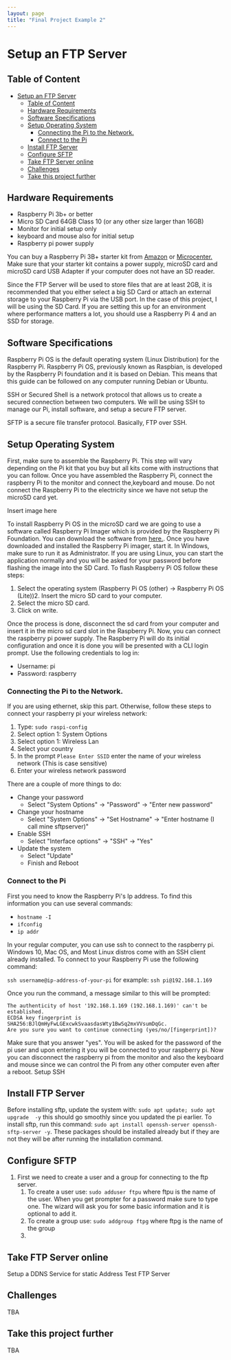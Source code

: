 ```yaml
---
layout: page
title: "Final Project Example 2"
---
```


# Setup an FTP Server

## Table of Content

- [Setup an FTP Server](#setup-an-ftp-server)
  - [Table of Content](#table-of-content)
  - [Hardware Requirements](#hardware-requirements)
  - [Software Specifications](#software-specifications)
  - [Setup Operating System](#setup-operating-system)
    - [Connecting the Pi to the Network.](#connecting-the-pi-to-the-network)
    - [Connect to the Pi](#connect-to-the-pi)
  - [Install FTP Server](#install-ftp-server)
  - [Configure SFTP](#configure-sftp)
  - [Take FTP Server online](#take-ftp-server-online)
  - [Challenges](#challenges)
  - [Take this project further](#take-this-project-further)


## Hardware Requirements
- Raspberry Pi 3b+ or better
- Micro SD Card 64GB Class 10 (or any other size larger than 16GB)
- Monitor for initial setup only
- keyboard and mouse also for initial setup
- Raspberry pi power supply

You can buy a Raspberry Pi 3B+ starter kit from [Amazon](https://rebrand.ly/fcef9) or [Microcenter.](https://rebrand.ly/gzyz0) Make sure that your starter kit contains a power supply, microSD card and microSD card USB Adapter if your computer does not have an SD reader. 

Since the FTP Server will be used to store files that are at least 2GB, it is recommended that you either select a big SD Card or attach an external storage to your Raspberry Pi via the USB port. In the case of this project, I will be using the SD Card. If you are setting this up for an environment where performance matters a lot, you should use a Raspberry Pi 4 and an SSD for storage.

## Software Specifications
Raspberry Pi OS is the default operating system (Linux Distribution) for the Raspberry Pi. Raspberry Pi OS, previously known as Raspbian, is developed by the Raspberry Pi foundation and it is based on Debian. This means that this guide can be followed on any computer running Debian or Ubuntu.

SSH or Secured Shell is a network protocol that allows us to create a secured connection between two computers. We will be using SSH to manage our Pi, install software, and setup a secure FTP server. 

SFTP is a secure file transfer protocol. Basically, FTP over SSH. 


## Setup Operating System
First, make sure to assemble the Raspberry Pi. This step will vary depending on the Pi kit that you buy but all kits come with instructions that you can follow. Once you have assembled the Raspberry Pi, connect the raspberry Pi to the monitor and connect the,keyboard and mouse. Do not connect the Raspberry Pi to the electricity since we have not setup the microSD card yet.

Insert image here

To install Raspberry Pi OS in the microSD card we are going to use a software called Raspberry Pi Imager which is provided by the Raspberry Pi Foundation. You can download the software from [here.](https://www.raspberrypi.org/software/). Once you have downloaded and installed the Raspberry Pi imager, start it. In Windows, make sure to run it as Administrator. If you are using Linux, you can start the application normally and you will be asked for your password before flashing the image into the SD Card.
To flash Raspberry Pi OS follow these steps:
1. Select the operating system (Raspberry Pi OS (other) -> Raspberry Pi OS (Lite))2. Insert the micro SD card to your computer.
3. Select the micro SD card.
4. Click on write.

Once the process is done, disconnect the sd card from your computer and insert it in the micro sd card slot in the Raspberry Pi. Now, you can connect the raspberry pi power supply. The Raspberry Pi will do its initial configuration and once it is done you will be presented with a CLI login prompt. Use the following credentials to log in:
- Username: pi
- Password: raspberry

### Connecting the Pi to the Network.
If you are using ethernet, skip this part. Otherwise, follow these steps to connect your raspberry pi your wireless network:
1. Type: `sudo raspi-config`
2. Select option 1: System Options
3. Select option 1: Wireless Lan
4. Select your country
5. In the prompt `Please Enter SSID` enter the name of your wireless network (This is case sensitive)
6. Enter your wireless network password

There are a couple of more things to do:
- Change your password
  - Select "System Options" -> "Password" -> "Enter new password" 
- Change your hostname
  - Select "System Options" -> "Set Hostname" -> "Enter hostname (I call mine sftpserver)" 
- Enable SSH
  - Select "Interface options" -> "SSH" -> "Yes"
- Update the system
  - Select "Update"
  - Finish and Reboot

### Connect to the Pi
First you need to know the Raspberry Pi's Ip address. To find this information you can use several commands:
* `hostname -I`
* `ifconfig`
* `ip addr`
  
In your regular computer, you can use ssh to connect to the raspberry pi. Windows 10, Mac OS, and Most Linux distros come with an SSH client already installed. To connect to your Raspberry Pi use the following command:

`ssh username@ip-address-of-your-pi` for example: `ssh pi@192.168.1.169`

Once you run the command, a message similar to this will be prompted:
```
The authenticity of host '192.168.1.169 (192.168.1.169)' can't be established.
ECDSA key fingerprint is SHA256:BJlQmHyFwLGExcwkSvaasdasWty1BwSq2mxVVsumDqGc.
Are you sure you want to continue connecting (yes/no/[fingerprint])? 
```
Make sure that you answer "yes". You will be asked for the password of the pi user and upon entering it you will be connected to your raspberry pi. Now you can disconnect the raspberry pi from the monitor and also the keyboard and mouse since we can control the Pi from any other computer even after a reboot.
Setup SSH

## Install FTP Server
Before installing sftp, update the system with: `sudo apt update; sudo apt upgrade  -y` this should go smoothly since you updated the pi earlier. To install sftp, run this command: `sudo apt install openssh-server openssh-sftp-server -y`.  These packages should be installed already but if they are not they will be after running the installation command.

## Configure SFTP
1. First we need to create a user and a group for connecting to the ftp server.
   1. To create a user use: `sudo adduser ftpu` where ftpu is the name of the user. When you get prompter for a password make sure to type one. The wizard will ask you for some basic information and it is optional to add it.
   2. To create a group use: `sudo addgroup ftpg` where ftpg is the name of the group
   3. 

## Take FTP Server online
Setup a DDNS Service for static Address
Test FTP Server

## Challenges
TBA

## Take this project further
TBA